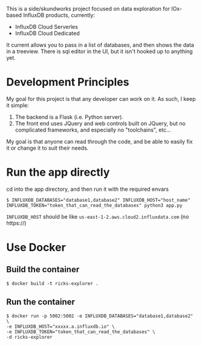 This is a side/skundworks project focused on data exploration for IOx-based InfluxDB products, currently:
 * InfluxDB Cloud Serverles
 * InfluxDB Cloud Dedicated

It current allows you to pass in a list of databases, and then shows the data in a treeview. There is sql editor in the UI, but it isn't hooked up to anything yet.

# Development Principles
My goal for this project is that any developer can work on it. As such, I keep it simple:
 1. The backend is a Flask (i.e. Python server).
 2. The front end uses JQuery and web controls built on JQuery, but no complicated frameworks, and especially no "toolchains", etc... 

My goal is that anyone can read through the code, and be able to easily fix it or change it to suit their needs. 

# Run the app directly
cd into the app directory, and then run it with the required envars

```
$ INFLUXDB_DATABASES="database1,database2" INFLUXDB_HOST="host_name" INFLUXDB_TOKEN="token_that_can_read_the_databases" python3 app.py
```

```INFLUXDB_HOST``` should be like ```us-east-1-2.aws.cloud2.influxdata.com``` (no https://)

# Use Docker
## Build the container
```
$ docker build -t ricks-explorer .
```

## Run the container
```
$ docker run -p 5002:5002 -e INFLUXDB_DATABASES="database1,database2" \
-e INFLUXDB_HOST="xxxxx.a.influxdb.io" \
-e INFLUXDB_TOKEN="token_that_can_read_the_databases" \
-d ricks-explorer
```